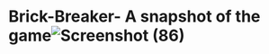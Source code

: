 # Brick-Breaker- A snapshot of the game![Screenshot (86)](https://user-images.githubusercontent.com/110459473/209501791-6bd5b765-404d-468d-b41a-69e26c1785b9.png)
